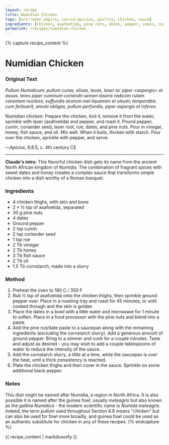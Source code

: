 ```yaml
---
layout: recipe
title: Numidian Chicken
tags: [era:roman_empire, source:apicius, poultry, chicken, sauce]
ingredients: [chicken, asafoetida, pine nuts, dates, pepper, cumin, coriander, rue, vinegar, honey, fish sauce, oil]
permalink: /recipes/numidian-chicken
---
```


{% capture recipe_content %}
# Numidian Chicken

### Original Text
*Pullum Numidicum: pullum curas, elixas, levas, laser ac piper \<aspergis\> et assas. teres piper cuminum coriandri semen laseris radicem rutam careotam nucleos; suffundis acetum mel liquamen et oleum; temperabis. cum ferbuerit, amulo obligas, pullum perfundis, piper aspergis et inferes.*

Numidian chicken: Prepare the chicken, boil it, remove it from the water, sprinkle with laser (asafoetida) and pepper, and roast it. Pound pepper, cumin, coriander seed, laser root, rue, dates, and pine nuts. Pour in vinegar, honey, fish sauce, and oil. Mix well. When it boils, thicken with starch. Pour over the chicken, sprinkle with pepper, and serve.

—*Apicius*, 6.8.5, c. 4th century CE

___

**Claude's intro:** This flavorful chicken dish gets its name from the ancient North African kingdom of Numidia. The combination of fragrant spices with sweet dates and honey creates a complex sauce that transforms simple chicken into a dish worthy of a Roman banquet.

### Ingredients
- 4 chicken thighs, with skin and bone
- 2 × ½ tsp of asafoetida, separated
- 30 g pine nuts
- 4 dates
- Ground pepper
- 2 tsp cumin
- 2 tsp coriander seed
- 1 tsp rue
- 2 Tb vinegar
- 2 Tb honey
- 3 Tb fish sauce
- 2 Tb oil
- 1.5 Tb cornstarch, made into a slurry

### Method
1. Preheat the oven to 180 C / 350 F
2. Rub ½ tsp of asafoetida onto the chicken thighs, then sprinkle ground pepper over. Place in a roasting tray and roast for 45 minutes, or until cooked through and the skin is golden
3. Place the dates in a bowl with a little water and microwave for 1 minute to soften. Place in a food processor with the pine nuts and blend into a paste.
4. Add the pine nut/date paste to a saucepan along with the remaining ingredients (excluding the cornstarch slurry). Add a generous amount of ground pepper. Bring to a simmer and cook for a couple minutes. Taste and adjust as desired - you may wish to add a couple tablespoons of water to reduce the intensity of the sauce.
5. Add the cornstarch slurry, a little at a time, while the saucepan is over the heat, until a thick consistency is reached.
6. Plate the chicken thighs and then cover in the sauce. Sprinkle on some additional black pepper.

### Notes
This dish might be named after Numidia, a region in North Africa. It is also possible it is named after the guinea fowl, usually *meleagris* but also known as the *gallina Numidica* - the modern scientific name is *Numida meleagris*. Indeed, the term *pullum* used throughout Section 6.8 means "chicken" but can also be used for fowl more broadly, and guinea fowl could be used as an authentic substitute for chicken in any of these recipes.
{% endcapture %}

{{ recipe_content | markdownify }}